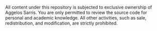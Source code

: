 All content under this repository is subjected to exclusive ownership of Aggelos Sarris. You are only permitted to review the source code for personal and academic knowledge. All other activities, such as sale, redistribution, and modification, are strictly prohibited.
